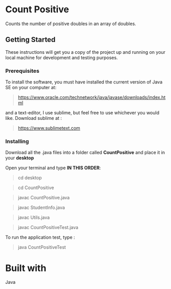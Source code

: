 # **Count Positive**

Counts the number of positive doubles in an array of doubles.

## **Getting Started**

These instructions will get you a copy of the project up and running on your local machine for development and testing purposes.

### **Prerequisites**

To install the software, you must have installed the current version of Java SE on your computer at:

> https://www.oracle.com/technetwork/java/javase/downloads/index.html

and a text-editor, I use sublime, but feel free to use whichever you would like. Download sublime at :

> https://www.sublimetext.com

### **Installing**

Download all the .java files into a folder called **CountPositive** and place it in your **desktop**

Open your terminal and type **IN THIS ORDER**:

>cd desktop

>cd CountPositive

>javac CountPositive.java

>javac StudentInfo.java

>javac Utils.java

>javac CountPositiveTest.java

To run the application test, type :

>java CountPositiveTest

# **Built with**

Java
